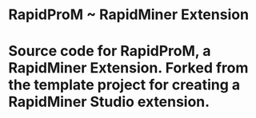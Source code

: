 RapidProM ~ RapidMiner Extension
=============================

Source code for RapidProM, a RapidMiner Extension.
Forked from the template project for creating a RapidMiner Studio extension. 
=============================
